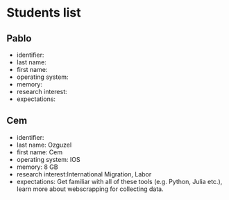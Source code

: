# Students list

## Pablo

- identifier:
- last name: 
- first name:  
- operating system:  
- memory: 
- research interest: 
- expectations: 



## Cem

- identifier:
- last name: Ozguzel
- first name: Cem
- operating system: IOS
- memory: 8 GB
- research interest:International Migration, Labor
- expectations: Get familiar with all of these tools (e.g. Python, Julia etc.), learn more about webscrapping for collecting data.
